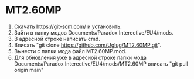 # MT2.60MP
1. Скачать https://git-scm.com/ и установить.
2. Зайти в папку модов Documents/Paradox Interective/EU4/mods.
3. В адресной строке написать cmd.
4. Вписать "git clone https://github.com/Uglug/MT2.60MP.git".
5. Вынести с папки мода файл MT2.60MP.mod.
6. Для обновления уже в адресной строке папки мода Documents/Paradox Interective/EU4/mods/MT2.60MP вписать "git pull origin main"
